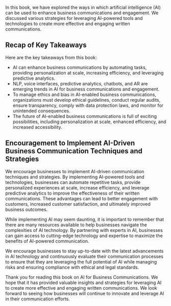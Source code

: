 
In this book, we have explored the ways in which artificial intelligence (AI) can be used to enhance business communications and engagement. We discussed various strategies for leveraging AI-powered tools and technologies to create more effective and engaging written communications.

Recap of Key Takeaways
----------------------

Here are the key takeaways from this book:

* AI can enhance business communications by automating tasks, providing personalization at scale, increasing efficiency, and leveraging predictive analytics.
* NLP, voice interfaces, predictive analytics, chatbots, and AR are emerging trends in AI for business communications and engagement.
* To manage ethics and bias in AI-enabled business communications, organizations must develop ethical guidelines, conduct regular audits, ensure transparency, comply with data protection laws, and monitor for unintended consequences.
* The future of AI-enabled business communications is full of exciting possibilities, including personalization at scale, enhanced efficiency, and increased accessibility.

Encouragement to Implement AI-Driven Business Communication Techniques and Strategies
-------------------------------------------------------------------------------------

We encourage businesses to implement AI-driven communication techniques and strategies. By implementing AI-powered tools and technologies, businesses can automate repetitive tasks, provide personalized experiences at scale, increase efficiency, and leverage predictive analytics to improve the effectiveness of their written communications. These advantages can lead to better engagement with customers, increased customer satisfaction, and ultimately improved business outcomes.

While implementing AI may seem daunting, it is important to remember that there are many resources available to help businesses navigate the complexities of AI technology. By partnering with experts in AI, businesses can gain access to cutting-edge technology and expertise to maximize the benefits of AI-powered communication.

We encourage businesses to stay up-to-date with the latest advancements in AI technology and continuously evaluate their communication processes to ensure that they are leveraging the full potential of AI while managing risks and ensuring compliance with ethical and legal standards.

Thank you for reading this book on AI for Business Communications. We hope that it has provided valuable insights and strategies for leveraging AI to create more effective and engaging written communications. We look forward to seeing how businesses will continue to innovate and leverage AI in their communication efforts.